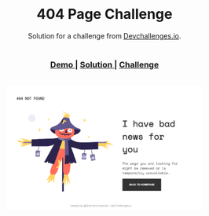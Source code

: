 <br>
<h1 align="center">404 Page Challenge</h1>
<div align="center">
   Solution for a challenge from  <a href="http://devchallenges.io" target="_blank">Devchallenges.io</a>.
</div>
<br>
<div align="center">
  <h3>
    <a href="https://404-page-challenge-seven.vercel.app/">
      Demo
    </a>
    <span> | </span>
    <a href="https://github.com/dhanshrichawhan/404-Page-Challenge/blob/master/index.html">
      Solution
    </a>
    <span> | </span>
    <a href="https://devchallenges.io/challenges/wBunSb7FPrIepJZAg0sY">
      Challenge
    </a>
  </h3>
</div>
<br>
<div align="center">
   <img src="assets/desktopview.PNG" width="400px" />
</div>
